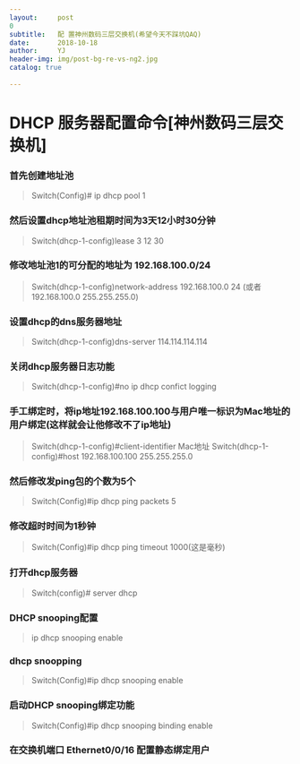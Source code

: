 ```yaml
---
layout:     post
0
subtitle:   配 置神州数码三层交换机(希望今天不踩坑QAQ)
date:       2018-10-18
author:     YJ
header-img: img/post-bg-re-vs-ng2.jpg
catalog: true
    
---
```


# DHCP 服务器配置命令[神州数码三层交换机]



### 首先创建地址池
>Switch(Config)# ip dhcp pool 1

### 然后设置dhcp地址池租期时间为3天12小时30分钟
>Switch(dhcp-1-config)lease 3 12 30 

### 修改地址池1的可分配的地址为 192.168.100.0/24
>Switch(dhcp-1-config)network-address 192.168.100.0 24 (或者192.168.100.0 255.255.255.0)

### 设置dhcp的dns服务器地址
>Switch(dhcp-1-config)dns-server 114.114.114.114

### 关闭dhcp服务器日志功能
>Switch(dhcp-1-config)#no ip dhcp confict logging

### 手工绑定时，将ip地址192.168.100.100与用户唯一标识为Mac地址的用户绑定(这样就会让他修改不了ip地址)
>Switch(dhcp-1-config)#client-identifier Mac地址
>Switch(dhcp-1-config)#host 192.168.100.100 255.255.255.0

### 然后修改发ping包的个数为5个
>Switch(Config)#ip dhcp ping packets 5

### 修改超时时间为1秒钟
>Switch(Config)#ip dhcp ping timeout 1000(这是毫秒)

### 打开dhcp服务器
>Switch(config)# server dhcp

### DHCP snooping配置
>ip dhcp snooping enable

### dhcp snoopping 
>Switch(Config)#ip dhcp snooping enable

### 启动DHCP snooping绑定功能
>Switch(Config)#ip dhcp snooping binding enable

### 在交换机端口 Ethernet0/0/16 配置静态绑定用户
